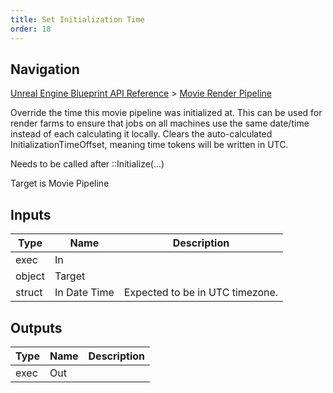 ```yaml
---
title: Set Initialization Time
order: 18
---
```

## Navigation

[Unreal Engine Blueprint API Reference](https://dev.epicgames.com/documentation/en-us/unreal-engine/BlueprintAPI) > [Movie Render Pipeline](https://dev.epicgames.com/documentation/en-us/unreal-engine/BlueprintAPI/MovieRenderPipeline)

Override the time this movie pipeline was initialized at. This can be used for render farms
to ensure that jobs on all machines use the same date/time instead of each calculating it locally.
Clears the auto-calculated InitializationTimeOffset, meaning time tokens will be written in UTC.

Needs to be called after ::Initialize(...)

Target is Movie Pipeline

## Inputs

| Type | Name | Description |
| --- | --- | --- |
| exec | In |  |
| object | Target |  |
| struct | In Date Time | Expected to be in UTC timezone. |

## Outputs

| Type | Name | Description |
| --- | --- | --- |
| exec | Out |  |
